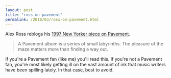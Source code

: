 ```yaml
---
layout: post
title: "ross on pavement"
permalink: /2010/03/ross-on-pavement.html
---
```


Alex Ross reblogs his <a href="http://www.therestisnoise.com/2008/07/pavement-1997.html">1997 New Yorker piece on Pavement</a>.

<blockquote><p>A Pavement album is a series of
small labyrinths. The pleasure of the maze matters more than finding a way out.</p></blockquote>

<p>If you&#39;re a Pavement fan (like me) you&#39;ll read this. If you&#39;re not a Pavement fan, you&#39;re most likely getting ill on the vast amount of ink that music writers have been spilling lately. In that case, best to avoid.</p>


